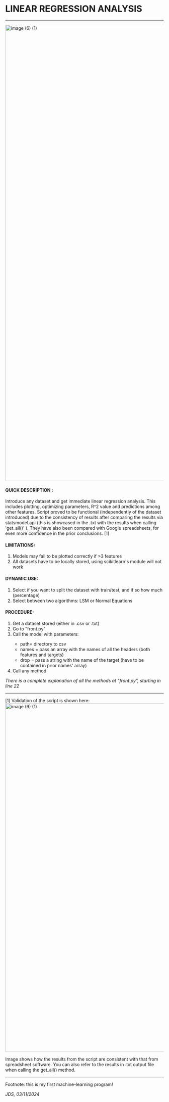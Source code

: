 # LINEAR REGRESSION ANALYSIS 
<hr>
<img width="1444" alt="image (6) (1)" src="https://github.com/javidsegura/linear_regression/assets/129964070/c8ffb2bc-4747-422d-9246-b6cc6861c211">


 

<h4> QUICK DESCRIPTION : </h4> 
<p> Introduce any dataset and get immediate linear regression analysis. This includes
plotting, optimizing parameters, R^2 value and predictions among other features.
Script proved to be functional (independently of the dataset introduced) due to the consistency of results 
after comparing the results via statsmodel.api (this is showcased in the .txt with the results
when calling 'get_all()' ). They have also been compared with Google spreadsheets, for even 
 more confidence in the prior conclusions. [1] </p>

<h4> LIMITATIONS: </h4><ol> 
    <li>  Models may fail to be plotted correctly if >3 features </li>
    <li>  All datasets have to be locally stored, using scikitlearn's module will not work </li>
    </ol>
    
<h4> DYNAMIC USE: </h4><ol> 
    <li>  Select if you want to split the dataset with train/test, and if so how much (percentage) </li>
    <li>  Select between two algorithms: LSM or Normal Equations </li>
    </ol>

<h4> PROCEDURE: </h4><ol> <li>  Get a dataset stored (either in .csv or .txt) </li>
 <li> Go to "front.py" </li>
<li> Call the model with parameters: </li>
    <ul>
    <li> path= directory to csv </li>
     <li> names = pass an array with the names of all the headers (both features and targets) </li>
    <li> drop = pass a string with the name of the target (have to be contained in prior names' array)  </li>   
    </ul>
<li> Call any method </li>
    </ol>
<p> <i> There is a complete explanation of all the methods at "front.py", starting in line 22 </i></p>

<hr>
[1] Validation of the script is shown here: 
<img width="1104" alt="image (9) (1)" src="https://github.com/javidsegura/linear_regression/assets/129964070/000178fd-0527-4c91-a619-dd7f8c73cb46">


<p> Image shows how the results from the script are consistent with that from spreadsheet software. You can also refer to the results in .txt output file when calling 
the get_all() method. </p>

<hr>
<p> Footnote: this is my first machine-learning program! </p>
<p> <i> JDS, 03/11/2024 </i></p>

